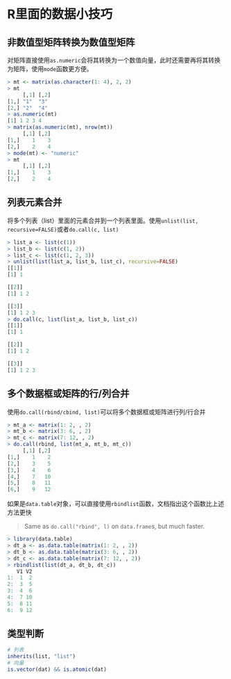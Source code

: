 # R里面的数据小技巧

## 非数值型矩阵转换为数值型矩阵

对矩阵直接使用`as.numeric`会将其转换为一个数值向量，此时还需要再将其转换为矩阵，使用`mode`函数更方便。

```R
> mt <- matrix(as.character(1: 4), 2, 2)
> mt
     [,1] [,2]
[1,] "1"  "3" 
[2,] "2"  "4" 
> as.numeric(mt)
[1] 1 2 3 4
> matrix(as.numeric(mt), nrow(mt))
     [,1] [,2]
[1,]    1    3
[2,]    2    4
> mode(mt) <- "numeric"
> mt
     [,1] [,2]
[1,]    1    3
[2,]    2    4
```

## 列表元素合并

将多个列表（list）里面的元素合并到一个列表里面。使用`unlist(list, recursive=FALSE)`或者`do.call(c, list)`

```R
> list_a <- list(c(1))
> list_b <- list(c(1, 2))
> list_c <- list(c(1, 2, 3))
> unlist(list(list_a, list_b, list_c), recursive=FALSE)
[[1]]
[1] 1

[[2]]
[1] 1 2

[[3]]
[1] 1 2 3
> do.call(c, list(list_a, list_b, list_c))
[[1]]
[1] 1

[[2]]
[1] 1 2

[[3]]
[1] 1 2 3
```

## 多个数据框或矩阵的行/列合并

使用`do.call(rbind/cbind, list)`可以将多个数据框或矩阵进行列/行合并

```R
> mt_a <- matrix(1: 2, , 2)
> mt_b <- matrix(3: 6, , 2)
> mt_c <- matrix(7: 12, , 2)
> do.call(rbind, list(mt_a, mt_b, mt_c))
     [,1] [,2]
[1,]    1    2
[2,]    3    5
[3,]    4    6
[4,]    7   10
[5,]    8   11
[6,]    9   12
```

如果是`data.table`对象，可以直接使用`rbindlist`函数，文档指出这个函数比上述方法更快

> Same as `do.call("rbind", l)` on `data.frame`s, but much faster.

```R
> library(data.table)
> dt_a <- as.data.table(matrix(1: 2, , 2))
> dt_b <- as.data.table(matrix(3: 6, , 2))
> dt_c <- as.data.table(matrix(7: 12, , 2))
> rbindlist(list(dt_a, dt_b, dt_c))
   V1 V2
1:  1  2
2:  3  5
3:  4  6
4:  7 10
5:  8 11
6:  9 12
```

## 类型判断



```R
# 列表
inherits(list, "list")
# 向量
is.vector(dat) && is.atomic(dat)
```

